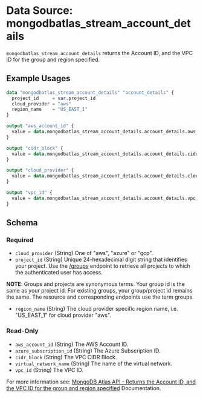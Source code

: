 # Data Source: mongodbatlas_stream_account_details

`mongodbatlas_stream_account_details` returns the Account ID, and the VPC ID for the group and region specified.

## Example Usages
```terraform
data "mongodbatlas_stream_account_details" "account_details" {
  project_id     = var.project_id
  cloud_provider = "aws"
  region_name    = "US_EAST_1"
}

output "aws_account_id" {
  value = data.mongodbatlas_stream_account_details.account_details.aws_account_id
}

output "cidr_block" {
  value = data.mongodbatlas_stream_account_details.account_details.cidr_block
}

output "cloud_provider" {
  value = data.mongodbatlas_stream_account_details.account_details.cloud_provider
}

output "vpc_id" {
  value = data.mongodbatlas_stream_account_details.account_details.vpc_id
}
```

<!-- schema generated by tfplugindocs -->
## Schema

### Required

- `cloud_provider` (String) One of "aws", "azure" or "gcp".
- `project_id` (String) Unique 24-hexadecimal digit string that identifies your project. Use the [/groups](#tag/Projects/operation/listProjects) endpoint to retrieve all projects to which the authenticated user has access.

**NOTE**: Groups and projects are synonymous terms. Your group id is the same as your project id. For existing groups, your group/project id remains the same. The resource and corresponding endpoints use the term groups.
- `region_name` (String) The cloud provider specific region name, i.e. "US_EAST_1" for cloud provider "aws".

### Read-Only

- `aws_account_id` (String) The AWS Account ID.
- `azure_subscription_id` (String) The Azure Subscription ID.
- `cidr_block` (String) The VPC CIDR Block.
- `virtual_network_name` (String) The name of the virtual network.
- `vpc_id` (String) The VPC ID.

For more information see: [MongoDB Atlas API - Returns the Account ID, and the VPC ID for the group and region specified](https://www.mongodb.com/docs/atlas/reference/api-resources-spec/v2/#tag/Streams/operation/getAccountDetails) Documentation.
